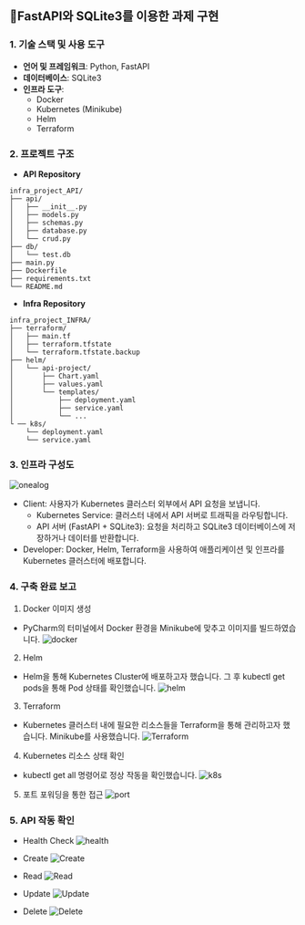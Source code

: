 ## FastAPI와 SQLite3를 이용한 과제 구현
###  1. 기술 스택 및 사용 도구

- **언어 및 프레임워크**: Python, FastAPI
- **데이터베이스**: SQLite3
- **인프라 도구**:
  - Docker
  - Kubernetes (Minikube)
  - Helm
  - Terraform

### 2. 프로젝트 구조
- **API Repository**
```
infra_project_API/
├── api/               
│   ├── __init__.py           
│   ├── models.py 
│   ├── schemas.py
│   ├── database.py
│   └── crud.py
├── db/                       
│   └── test.db 
├── main.py 
├── Dockerfile
├── requirements.txt
└── README.md 
```
- **Infra Repository**
```
infra_project_INFRA/
├── terraform/                    
│   ├── main.tf                   
│   ├── terraform.tfstate              
│   └── terraform.tfstate.backup
├── helm/
│   └── api-project/
│       ├── Chart.yaml 
│       ├── values.yaml 
│       └── templates/         
│           ├── deployment.yaml   
│           ├── service.yaml      
│           └── ...               
└ ── k8s/
    └── deployment.yaml
    └── service.yaml
```

### 3. 인프라 구성도
![onealog](https://github.com/aidenyoun/infra_project_INFRA/blob/main/images/infra_diagram.png?raw=true) 

- Client: 사용자가 Kubernetes 클러스터 외부에서 API 요청을 보냅니다.
  - Kubernetes Service: 클러스터 내에서 API 서버로 트래픽을 라우팅합니다.
  - API 서버 (FastAPI + SQLite3): 요청을 처리하고 SQLite3 데이터베이스에 저장하거나 데이터를 반환합니다.
- Developer: Docker, Helm, Terraform을 사용하여 애플리케이션 및 인프라를 Kubernetes 클러스터에 배포합니다.

### 4. 구축 완료 보고
1. Docker 이미지 생성
- PyCharm의 터미널에서 Docker 환경을 Minikube에 맞추고 이미지를 빌드하였습니다.
![docker](https://github.com/aidenyoun/infra_project_INFRA/blob/main/images/create_docker_image.png?raw=true) 

2. Helm
- Helm을 통해 Kubernetes Cluster에 배포하고자 했습니다. 그 후 kubectl 
get pods을 통해 Pod 상태를 확인했습니다.
![helm](https://github.com/aidenyoun/infra_project_INFRA/blob/main/images/helm.png?raw=true) 

3. Terraform
- Kubernetes 클러스터 내에 필요한 리소스들을 Terraform을 통해 관리하고자 했습니다. Minikube를 사용했습니다.
![Terraform](https://github.com/aidenyoun/infra_project_INFRA/blob/main/images/terraform_re.png?raw=true)

4. Kubernetes 리소스 상태 확인
- kubectl get all 명령어로 정상 작동을 확인했습니다.
![k8s](https://github.com/aidenyoun/infra_project_INFRA/blob/main/images/kubectl.png?raw=true) 

5. 포트 포워딩을 통한 접근
![port](https://github.com/aidenyoun/infra_project_INFRA/blob/main/images/portfowarding.png?raw=true) 

### 5. API 작동 확인
  - Health Check
![health](https://github.com/aidenyoun/infra_project_INFRA/blob/main/images/API/API_Health.png?raw=true) 

  - Create
![Create](https://github.com/aidenyoun/infra_project_INFRA/blob/main/images/API/API_CREATE.png?raw=true) 

  - Read
![Read](https://github.com/aidenyoun/infra_project_INFRA/blob/main/images/API/API_READ.png?raw=true) 

  - Update
![Update](https://github.com/aidenyoun/infra_project_INFRA/blob/main/images/API/API_UPDATE.png?raw=true) 

  - Delete
![Delete](https://github.com/aidenyoun/infra_project_INFRA/blob/main/images/API/API_DELETE.png?raw=true) 


